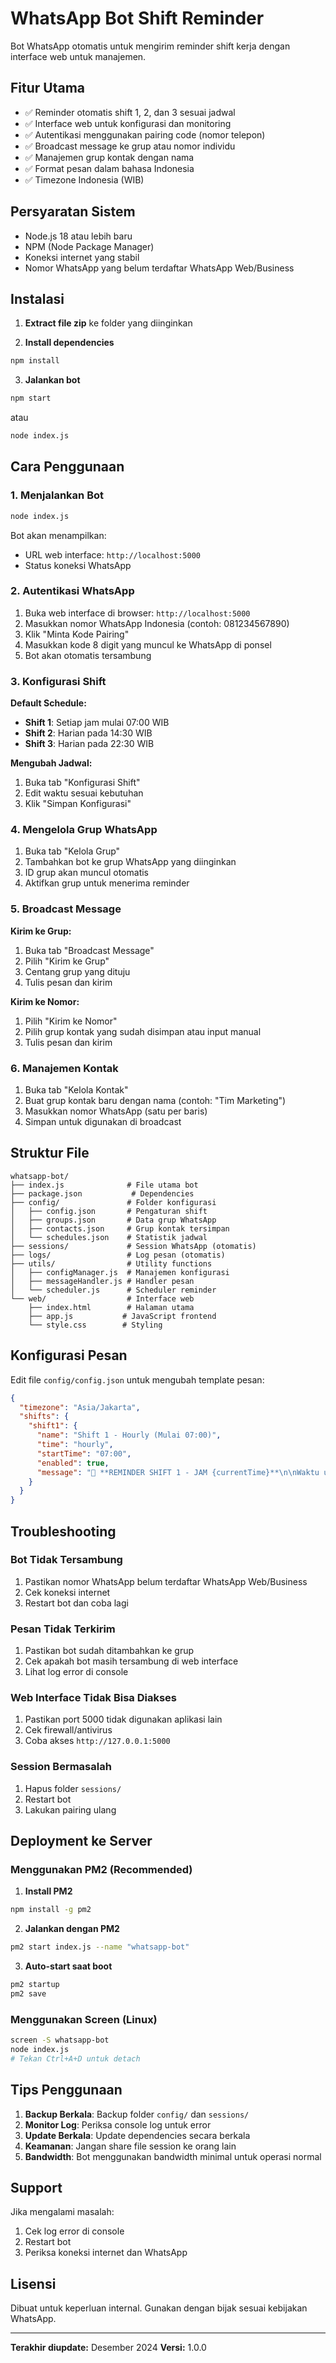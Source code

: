 # WhatsApp Bot Shift Reminder

Bot WhatsApp otomatis untuk mengirim reminder shift kerja dengan interface web untuk manajemen.

## Fitur Utama

- ✅ Reminder otomatis shift 1, 2, dan 3 sesuai jadwal
- ✅ Interface web untuk konfigurasi dan monitoring
- ✅ Autentikasi menggunakan pairing code (nomor telepon)
- ✅ Broadcast message ke grup atau nomor individu
- ✅ Manajemen grup kontak dengan nama
- ✅ Format pesan dalam bahasa Indonesia
- ✅ Timezone Indonesia (WIB)

## Persyaratan Sistem

- Node.js 18 atau lebih baru
- NPM (Node Package Manager)
- Koneksi internet yang stabil
- Nomor WhatsApp yang belum terdaftar WhatsApp Web/Business

## Instalasi

1. **Extract file zip** ke folder yang diinginkan

2. **Install dependencies**
```bash
npm install
```

3. **Jalankan bot**
```bash
npm start
```
atau
```bash
node index.js
```

## Cara Penggunaan

### 1. Menjalankan Bot

```bash
node index.js
```

Bot akan menampilkan:
- URL web interface: `http://localhost:5000`
- Status koneksi WhatsApp

### 2. Autentikasi WhatsApp

1. Buka web interface di browser: `http://localhost:5000`
2. Masukkan nomor WhatsApp Indonesia (contoh: 081234567890)
3. Klik "Minta Kode Pairing"
4. Masukkan kode 8 digit yang muncul ke WhatsApp di ponsel
5. Bot akan otomatis tersambung

### 3. Konfigurasi Shift

**Default Schedule:**
- **Shift 1**: Setiap jam mulai 07:00 WIB
- **Shift 2**: Harian pada 14:30 WIB  
- **Shift 3**: Harian pada 22:30 WIB

**Mengubah Jadwal:**
1. Buka tab "Konfigurasi Shift"
2. Edit waktu sesuai kebutuhan
3. Klik "Simpan Konfigurasi"

### 4. Mengelola Grup WhatsApp

1. Buka tab "Kelola Grup"
2. Tambahkan bot ke grup WhatsApp yang diinginkan
3. ID grup akan muncul otomatis
4. Aktifkan grup untuk menerima reminder

### 5. Broadcast Message

**Kirim ke Grup:**
1. Buka tab "Broadcast Message"
2. Pilih "Kirim ke Grup"
3. Centang grup yang dituju
4. Tulis pesan dan kirim

**Kirim ke Nomor:**
1. Pilih "Kirim ke Nomor"
2. Pilih grup kontak yang sudah disimpan atau input manual
3. Tulis pesan dan kirim

### 6. Manajemen Kontak

1. Buka tab "Kelola Kontak"
2. Buat grup kontak baru dengan nama (contoh: "Tim Marketing")
3. Masukkan nomor WhatsApp (satu per baris)
4. Simpan untuk digunakan di broadcast

## Struktur File

```
whatsapp-bot/
├── index.js              # File utama bot
├── package.json           # Dependencies
├── config/               # Folder konfigurasi
│   ├── config.json       # Pengaturan shift
│   ├── groups.json       # Data grup WhatsApp
│   ├── contacts.json     # Grup kontak tersimpan
│   └── schedules.json    # Statistik jadwal
├── sessions/             # Session WhatsApp (otomatis)
├── logs/                 # Log pesan (otomatis)
├── utils/                # Utility functions
│   ├── configManager.js  # Manajemen konfigurasi
│   ├── messageHandler.js # Handler pesan
│   └── scheduler.js      # Scheduler reminder
└── web/                  # Interface web
    ├── index.html        # Halaman utama
    ├── app.js           # JavaScript frontend
    └── style.css        # Styling
```

## Konfigurasi Pesan

Edit file `config/config.json` untuk mengubah template pesan:

```json
{
  "timezone": "Asia/Jakarta",
  "shifts": {
    "shift1": {
      "name": "Shift 1 - Hourly (Mulai 07:00)",
      "time": "hourly",
      "startTime": "07:00",
      "enabled": true,
      "message": "🌅 **REMINDER SHIFT 1 - JAM {currentTime}**\n\nWaktu untuk melakukan checklist store activity shift 1!\n\n⏰ Reminder pengingat akan di kirimkan setiap 1 jam sekali mulai 07:00 WIB\n📅 Tanggal: {date}\n\n*Semangat bekerja! 💪*"
    }
  }
}
```

## Troubleshooting

### Bot Tidak Tersambung
1. Pastikan nomor WhatsApp belum terdaftar WhatsApp Web/Business
2. Cek koneksi internet
3. Restart bot dan coba lagi

### Pesan Tidak Terkirim
1. Pastikan bot sudah ditambahkan ke grup
2. Cek apakah bot masih tersambung di web interface
3. Lihat log error di console

### Web Interface Tidak Bisa Diakses
1. Pastikan port 5000 tidak digunakan aplikasi lain
2. Cek firewall/antivirus
3. Coba akses `http://127.0.0.1:5000`

### Session Bermasalah
1. Hapus folder `sessions/`
2. Restart bot
3. Lakukan pairing ulang

## Deployment ke Server

### Menggunakan PM2 (Recommended)

1. **Install PM2**
```bash
npm install -g pm2
```

2. **Jalankan dengan PM2**
```bash
pm2 start index.js --name "whatsapp-bot"
```

3. **Auto-start saat boot**
```bash
pm2 startup
pm2 save
```

### Menggunakan Screen (Linux)

```bash
screen -S whatsapp-bot
node index.js
# Tekan Ctrl+A+D untuk detach
```

## Tips Penggunaan

1. **Backup Berkala**: Backup folder `config/` dan `sessions/`
2. **Monitor Log**: Periksa console log untuk error
3. **Update Berkala**: Update dependencies secara berkala
4. **Keamanan**: Jangan share file session ke orang lain
5. **Bandwidth**: Bot menggunakan bandwidth minimal untuk operasi normal

## Support

Jika mengalami masalah:
1. Cek log error di console
2. Restart bot
3. Periksa koneksi internet dan WhatsApp

## Lisensi

Dibuat untuk keperluan internal. Gunakan dengan bijak sesuai kebijakan WhatsApp.

---

**Terakhir diupdate:** Desember 2024
**Versi:** 1.0.0